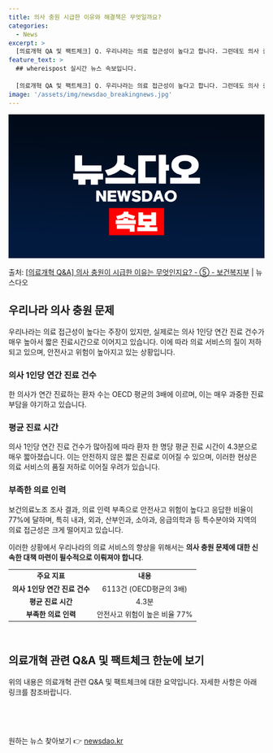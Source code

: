 ```yaml
---
title: 의사 충원 시급한 이유와 해결책은 무엇일까요?
categories:
  - News
excerpt: >
  [의료개혁 QA 및 팩트체크] Q. 우리나라는 의료 접근성이 높다고 합니다. 그런데도 의사 충원이 시급한 이…
feature_text: >
  ## whereispost 실시간 뉴스 속보입니다.

  [의료개혁 QA 및 팩트체크] Q. 우리나라는 의료 접근성이 높다고 합니다. 그런데도 의사 충원이 시급한 이…
image: '/assets/img/newsdao_breakingnews.jpg'
---
```


![뉴스다오 속보](/assets/img/newsdao_breakingnews.jpg)

<p>출처: <a href="https://newsdao.kr/3423" rel="dofollow">[의료개혁 Q&A] 의사 충원이 시급한 이유는 무엇인지요? - ⑤ - 보건복지부</a> | 뉴스다오</p>

<h2 data-ke-size="size26">우리나라 의사 충원 문제</h2>
<p data-ke-size="size16">우리나라는 의료 접근성이 높다는 주장이 있지만, 실제로는 의사 1인당 연간 진료 건수가 매우 높아서 짧은 진료시간으로 이어지고 있습니다. 이에 따라 의료 서비스의 질이 저하되고 있으며, 안전사고 위험이 높아지고 있는 상황입니다.</p>

<h3><b>의사 1인당 연간 진료 건수</b></h3>
<p data-ke-size="size16">한 의사가 연간 진료하는 환자 수는 OECD 평균의 3배에 이르며, 이는 매우 과중한 진료 부담을 야기하고 있습니다.</p>

<h3><b>평균 진료 시간</b></h3>
<p data-ke-size="size16">의사 1인당 연간 진료 건수가 많아짐에 따라 환자 한 명당 평균 진료 시간이 4.3분으로 매우 짧아졌습니다. 이는 안전하지 않은 짧은 진료로 이어질 수 있으며, 이러한 현상은 의료 서비스의 품질 저하로 이어질 우려가 있습니다.</p>

<h3><b>부족한 의료 인력</b></h3>
<p data-ke-size="size16">보건의료노조 조사 결과, 의료 인력 부족으로 안전사고 위험이 높다고 응답한 비율이 77%에 달하며, 특히 내과, 외과, 산부인과, 소아과, 응급의학과 등 특수분야와 지역의 의료 접근성은 크게 떨어지고 있습니다.</p>

이러한 상황에서 우리나라의 의료 서비스의 향상을 위해서는 <b>의사 충원 문제에 대한 신속한 대책 마련이 필수적으로 이뤄져야 합니다</b>.

<table>
	<tr>
		<td style="text-align: center; height: 17px;"><b>주요 지표</b></td>
		<td style="text-align: center; height: 17px;"><b>내용</b></td>
	</tr>
	<tr>
		<td style="text-align: center; height: 17px;"><b>의사 1인당 연간 진료 건수</b></td>
		<td style="text-align: center; height: 17px;">6113건 (OECD평균의 3배)</td>
	</tr>
	<tr>
		<td style="text-align: center; height: 17px;"><b>평균 진료 시간</b></td>
		<td style="text-align: center; height: 17px;">4.3분</td>
	</tr>
	<tr>
		<td style="text-align: center; height: 17px;"><b>부족한 의료 인력</b></td>
		<td style="text-align: center; height: 17px;">안전사고 위험이 높은 비율 77%</td>
	</tr>
</table>
<p data-ke-size="size16">&nbsp;</p>
<h2 data-ke-size="size26">의료개혁 관련 Q&A 및 팩트체크 한눈에 보기</h2>
<p data-ke-size="size16">위의 내용은 의료개혁 관련 Q&A 및 팩트체크에 대한 요약입니다. 자세한 사항은 아래 링크를 참조바랍니다.</p>
<p data-ke-size="size16">&nbsp;</p>
<p data-ke-size="size16">&nbsp;</p> 

원하는 뉴스 찾아보기 👉 <a href="https://newsdao.kr" rel="dofollow">newsdao.kr</a>


